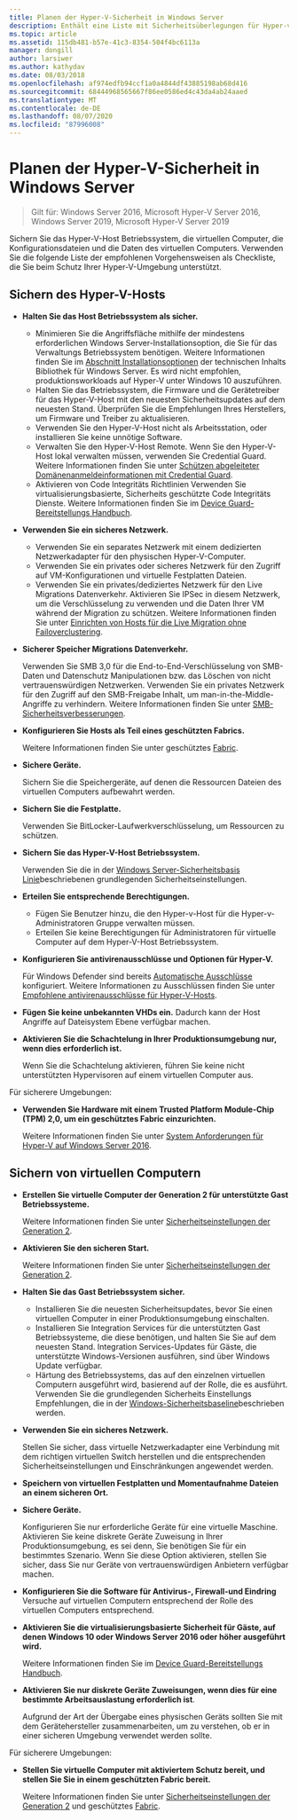 ```yaml
---
title: Planen der Hyper-V-Sicherheit in Windows Server
description: Enthält eine Liste mit Sicherheitsüberlegungen für Hyper-v-Hosts und virtuelle Computer.
ms.topic: article
ms.assetid: 115db481-b57e-41c3-8354-504f4bc6113a
manager: dongill
author: larsiwer
ms.author: kathydav
ms.date: 08/03/2018
ms.openlocfilehash: af974edfb94ccf1a0a4844df43885198ab68d416
ms.sourcegitcommit: 68444968565667f86ee0586ed4c43da4ab24aaed
ms.translationtype: MT
ms.contentlocale: de-DE
ms.lasthandoff: 08/07/2020
ms.locfileid: "87996008"
---
```

# <a name="plan-for-hyper-v-security-in-windows-server"></a>Planen der Hyper-V-Sicherheit in Windows Server

>Gilt für: Windows Server 2016, Microsoft Hyper-V Server 2016, Windows Server 2019, Microsoft Hyper-V Server 2019

Sichern Sie das Hyper-V-Host Betriebssystem, die virtuellen Computer, die Konfigurationsdateien und die Daten des virtuellen Computers. Verwenden Sie die folgende Liste der empfohlenen Vorgehensweisen als Checkliste, die Sie beim Schutz Ihrer Hyper-V-Umgebung unterstützt.

## <a name="secure-the-hyper-v-host"></a>Sichern des Hyper-V-Hosts
- **Halten Sie das Host Betriebssystem als sicher.**
    - Minimieren Sie die Angriffsfläche mithilfe der mindestens erforderlichen Windows Server-Installationsoption, die Sie für das Verwaltungs Betriebssystem benötigen. Weitere Informationen finden Sie im [Abschnitt Installationsoptionen](../../../get-started-19/install-upgrade-migrate-19.md) der technischen Inhalts Bibliothek für Windows Server. Es wird nicht empfohlen, produktionsworkloads auf Hyper-V unter Windows 10 auszuführen.
    - Halten Sie das Betriebssystem, die Firmware und die Gerätetreiber für das Hyper-V-Host mit den neuesten Sicherheitsupdates auf dem neuesten Stand. Überprüfen Sie die Empfehlungen Ihres Herstellers, um Firmware und Treiber zu aktualisieren.
    - Verwenden Sie den Hyper-V-Host nicht als Arbeitsstation, oder installieren Sie keine unnötige Software.
    - Verwalten Sie den Hyper-V-Host Remote. Wenn Sie den Hyper-V-Host lokal verwalten müssen, verwenden Sie Credential Guard. Weitere Informationen finden Sie unter [Schützen abgeleiteter Domänenanmeldeinformationen mit Credential Guard](/windows/access-protection/credential-guard/credential-guard).
    - Aktivieren von Code Integritäts Richtlinien Verwenden Sie virtualisierungsbasierte, Sicherheits geschützte Code Integritäts Dienste. Weitere Informationen finden Sie im [Device Guard-Bereitstellungs Handbuch](/windows/device-security/device-guard/device-guard-deployment-guide).
- **Verwenden Sie ein sicheres Netzwerk.**
    - Verwenden Sie ein separates Netzwerk mit einem dedizierten Netzwerkadapter für den physischen Hyper-V-Computer.
    - Verwenden Sie ein privates oder sicheres Netzwerk für den Zugriff auf VM-Konfigurationen und virtuelle Festplatten Dateien.
    - Verwenden Sie ein privates/dediziertes Netzwerk für den Live Migrations Datenverkehr. Aktivieren Sie IPSec in diesem Netzwerk, um die Verschlüsselung zu verwenden und die Daten Ihrer VM während der Migration zu schützen. Weitere Informationen finden Sie unter [Einrichten von Hosts für die Live Migration ohne Failoverclustering](../deploy/set-up-hosts-for-live-migration-without-failover-clustering.md).
- **Sicherer Speicher Migrations Datenverkehr.**

    Verwenden Sie SMB 3,0 für die End-to-End-Verschlüsselung von SMB-Daten und Datenschutz Manipulationen bzw. das Löschen von nicht vertrauenswürdigen Netzwerken. Verwenden Sie ein privates Netzwerk für den Zugriff auf den SMB-Freigabe Inhalt, um man-in-the-Middle-Angriffe zu verhindern. Weitere Informationen finden Sie unter [SMB-Sicherheitsverbesserungen](/previous-versions/windows/it-pro/windows-server-2012-R2-and-2012/dn551363(v=ws.11)).
- **Konfigurieren Sie Hosts als Teil eines geschützten Fabrics.**

    Weitere Informationen finden Sie unter geschütztes [Fabric](../../../security/guarded-fabric-shielded-vm/guarded-fabric-and-shielded-vms-top-node.md).
- **Sichere Geräte.**

    Sichern Sie die Speichergeräte, auf denen die Ressourcen Dateien des virtuellen Computers aufbewahrt werden.

- **Sichern Sie die Festplatte.**

    Verwenden Sie BitLocker-Laufwerkverschlüsselung, um Ressourcen zu schützen.

- **Sichern Sie das Hyper-V-Host Betriebssystem.**

    Verwenden Sie die in der [Windows Server-Sicherheitsbasis Linie](/windows/device-security/windows-security-baselines)beschriebenen grundlegenden Sicherheitseinstellungen.

- **Erteilen Sie entsprechende Berechtigungen.**
    - Fügen Sie Benutzer hinzu, die den Hyper-v-Host für die Hyper-v-Administratoren Gruppe verwalten müssen.
    - Erteilen Sie keine Berechtigungen für Administratoren für virtuelle Computer auf dem Hyper-V-Host Betriebssystem.

- **Konfigurieren Sie antivirenausschlüsse und Optionen für Hyper-V.**

    Für Windows Defender sind bereits [Automatische Ausschlüsse](/windows/security/threat-protection/windows-defender-antivirus/configure-server-exclusions-windows-defender-antivirus) konfiguriert. Weitere Informationen zu Ausschlüssen finden Sie unter [Empfohlene antivirenausschlüsse für Hyper-V-Hosts](https://support.microsoft.com/kb/3105657).

- **Fügen Sie keine unbekannten VHDs ein.** Dadurch kann der Host Angriffe auf Dateisystem Ebene verfügbar machen.

- **Aktivieren Sie die Schachtelung in Ihrer Produktionsumgebung nur, wenn dies erforderlich ist.**

    Wenn Sie die Schachtelung aktivieren, führen Sie keine nicht unterstützten Hypervisoren auf einem virtuellen Computer aus.

Für sicherere Umgebungen:

- **Verwenden Sie Hardware mit einem Trusted Platform Module-Chip (TPM) 2,0, um ein geschütztes Fabric einzurichten.**

    Weitere Informationen finden Sie unter [System Anforderungen für Hyper-V auf Windows Server 2016](../system-requirements-for-hyper-v-on-windows.md).

## <a name="secure-virtual-machines"></a>Sichern von virtuellen Computern
- **Erstellen Sie virtuelle Computer der Generation 2 für unterstützte Gast Betriebssysteme.**

    Weitere Informationen finden Sie unter [Sicherheitseinstellungen der Generation 2](../learn-more/Generation-2-virtual-machine-security-settings-for-Hyper-V.md).

- **Aktivieren Sie den sicheren Start.**

    Weitere Informationen finden Sie unter [Sicherheitseinstellungen der Generation 2](../learn-more/Generation-2-virtual-machine-security-settings-for-Hyper-V.md).

- **Halten Sie das Gast Betriebssystem sicher.**

    - Installieren Sie die neuesten Sicherheitsupdates, bevor Sie einen virtuellen Computer in einer Produktionsumgebung einschalten.
    - Installieren Sie Integration Services für die unterstützten Gast Betriebssysteme, die diese benötigen, und halten Sie Sie auf dem neuesten Stand. Integration Services-Updates für Gäste, die unterstützte Windows-Versionen ausführen, sind über Windows Update verfügbar.
    - Härtung des Betriebssystems, das auf den einzelnen virtuellen Computern ausgeführt wird, basierend auf der Rolle, die es ausführt. Verwenden Sie die grundlegenden Sicherheits Einstellungs Empfehlungen, die in der [Windows-Sicherheitsbaseline](/windows/device-security/windows-security-baselines)beschrieben werden.

- **Verwenden Sie ein sicheres Netzwerk.**

    Stellen Sie sicher, dass virtuelle Netzwerkadapter eine Verbindung mit dem richtigen virtuellen Switch herstellen und die entsprechenden Sicherheitseinstellungen und Einschränkungen angewendet werden.

- **Speichern von virtuellen Festplatten und Momentaufnahme Dateien an einem sicheren Ort.**

- **Sichere Geräte.**

    Konfigurieren Sie nur erforderliche Geräte für eine virtuelle Maschine. Aktivieren Sie keine diskrete Geräte Zuweisung in Ihrer Produktionsumgebung, es sei denn, Sie benötigen Sie für ein bestimmtes Szenario. Wenn Sie diese Option aktivieren, stellen Sie sicher, dass Sie nur Geräte von vertrauenswürdigen Anbietern verfügbar machen.

- **Konfigurieren Sie die Software für Antivirus-, Firewall-und Eindring** Versuche auf virtuellen Computern entsprechend der Rolle des virtuellen Computers entsprechend.

- **Aktivieren Sie die virtualisierungsbasierte Sicherheit für Gäste, auf denen Windows 10 oder Windows Server 2016 oder höher ausgeführt wird.**

    Weitere Informationen finden Sie im [Device Guard-Bereitstellungs Handbuch](/windows/device-security/device-guard/device-guard-deployment-guide).

- **Aktivieren Sie nur diskrete Geräte Zuweisungen, wenn dies für eine bestimmte Arbeitsauslastung erforderlich ist**.

    Aufgrund der Art der Übergabe eines physischen Geräts sollten Sie mit dem Gerätehersteller zusammenarbeiten, um zu verstehen, ob er in einer sicheren Umgebung verwendet werden sollte.

Für sicherere Umgebungen:

- **Stellen Sie virtuelle Computer mit aktiviertem Schutz bereit, und stellen Sie Sie in einem geschützten Fabric bereit.**

    Weitere Informationen finden Sie unter [Sicherheitseinstellungen der Generation 2](../learn-more/Generation-2-virtual-machine-security-settings-for-Hyper-V.md) und geschütztes [Fabric](../../../security/guarded-fabric-shielded-vm/guarded-fabric-and-shielded-vms-top-node.md).